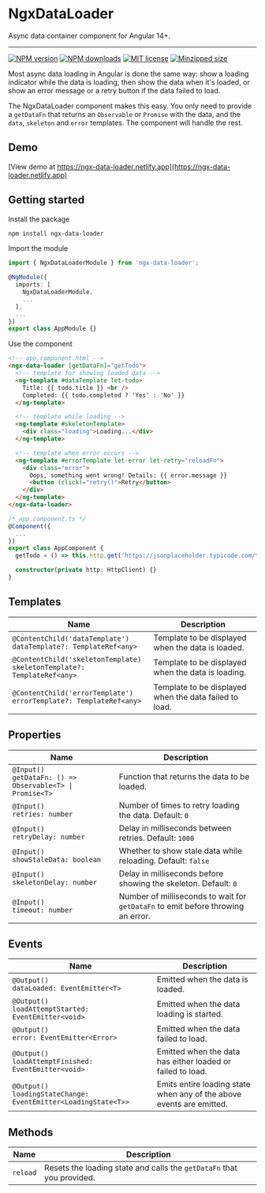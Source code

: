 # NgxDataLoader

Async data container component for Angular 14+.

<hr>

[![NPM version](https://img.shields.io/npm/v/ngx-data-loader.svg)](https://www.npmjs.com/package/ngx-data-loader)
[![NPM downloads](https://img.shields.io/npm/dm/ngx-data-loader.svg)](https://www.npmjs.com/package/ngx-data-loader)
[![MIT license](https://img.shields.io/github/license/rensjaspers/ngx-data-loader)](https://github.com/rensjaspers/ngx-data-loader/blob/main/LICENSE)
[![Minzipped size](https://img.shields.io/bundlephobia/minzip/ngx-data-loader)](https://bundlephobia.com/result?p=ngx-data-loader)

Most async data loading in Angular is done the same way: show a loading indicator while the data is loading, then show the data when it's loaded, or show an error message or a retry button if the data failed to load.

The NgxDataLoader component makes this easy. You only need to provide a `getDataFn` that returns an `Observable` or `Promise` with the data, and the `data`, `skeleton` and `error` templates. The component will handle the rest.

## Demo

[View demo at https://ngx-data-loader.netlify.app](https://ngx-data-loader.netlify.app)

## Getting started

Install the package

```bash
npm install ngx-data-loader
```

Import the module

```typescript
import { NgxDataLoaderModule } from 'ngx-data-loader';

@NgModule({
  imports: [
    NgxDataLoaderModule,
    ...
  ],
  ...
})
export class AppModule {}
```

Use the component

```html
<!-- app.component.html -->
<ngx-data-loader [getDataFn]="getTodo">
  <!-- template for showing loaded data -->
  <ng-template #dataTemplate let-todo>
    Title: {{ todo.title }} <br />
    Completed: {{ todo.completed ? 'Yes' : 'No' }}
  </ng-template>

  <!-- template while loading -->
  <ng-template #skeletonTemplate>
    <div class="loading">Loading...</div>
  </ng-template>

  <!-- template when error occurs -->
  <ng-template #errorTemplate let-error let-retry="reloadFn">
    <div class="error">
      Oops, something went wrong! Details: {{ error.message }}
      <button (click)="retry()">Retry</button>
    </div>
  </ng-template>
</ngx-data-loader>
```

```typescript
/* app.component.ts */
@Component({
  ...
})
export class AppComponent {
  getTodo = () => this.http.get('https://jsonplaceholder.typicode.com/todos/1');

  constructor(private http: HttpClient) {}
}
```

## Templates

| Name                                                                          | Description                                            |
| ----------------------------------------------------------------------------- | ------------------------------------------------------ |
| `@ContentChild('dataTemplate')`<br />`dataTemplate?: TemplateRef<any>`        | Template to be displayed when the data is loaded.      |
| `@ContentChild('skeletonTemplate)`<br />`skeletonTemplate?: TemplateRef<any>` | Template to be displayed when the data is loading.     |
| `@ContentChild('errorTemplate')`<br />`errorTemplate?: TemplateRef<any>`      | Template to be displayed when the data failed to load. |

## Properties

| Name                                                           | Description                                                                      |
| -------------------------------------------------------------- | -------------------------------------------------------------------------------- |
| `@Input()`<br />`getDataFn: () => Observable<T> \| Promise<T>` | Function that returns the data to be loaded.                                     |
| `@Input()`<br />`retries: number`                              | Number of times to retry loading the data. Default: `0`                          |
| `@Input()`<br />`retryDelay: number`                           | Delay in milliseconds between retries. Default: `1000`                           |
| `@Input()`<br />`showStaleData: boolean`                       | Whether to show stale data while reloading. Default: `false`                     |
| `@Input()`<br />`skeletonDelay: number`                        | Delay in milliseconds before showing the skeleton. Default: `0`                  |
| `@Input()`<br />`timeout: number`                              | Number of milliseconds to wait for `getDataFn` to emit before throwing an error. |

## Events

| Name                                                                 | Description                                                          |
| -------------------------------------------------------------------- | -------------------------------------------------------------------- |
| `@Output()`<br />`dataLoaded: EventEmitter<T>`                       | Emitted when the data is loaded.                                     |
| `@Output()`<br />`loadAttemptStarted: EventEmitter<void>`            | Emitted when the data loading is started.                            |
| `@Output()`<br />`error: EventEmitter<Error>`                        | Emitted when the data failed to load.                                |
| `@Output()`<br />`loadAttemptFinished: EventEmitter<void>`           | Emitted when the data has either loaded or failed to load.           |
| `@Output()`<br />`loadingStateChange: EventEmitter<LoadingState<T>>` | Emits entire loading state when any of the above events are emitted. |

## Methods

| Name     | Description                                                           |
| -------- | --------------------------------------------------------------------- |
| `reload` | Resets the loading state and calls the `getDataFn` that you provided. |
